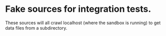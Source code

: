 # Fake sources for integration tests.

These sources will all crawl localhost (where the sandbox is running) to get data files from a subdirectory.